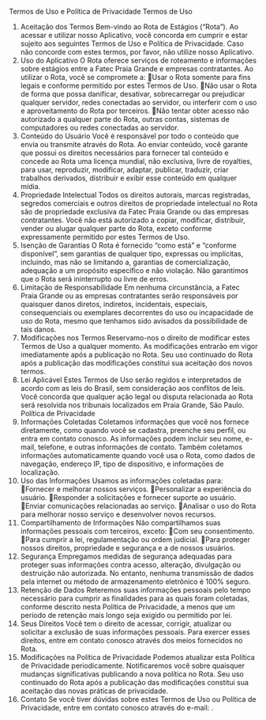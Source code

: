 Termos de Uso e Política de Privacidade
Termos de Uso
1. Aceitação dos Termos
Bem-vindo ao Rota de Estágios (“Rota”). Ao acessar e utilizar nosso Aplicativo, você concorda em cumprir e estar sujeito aos seguintes Termos de Uso e Política de Privacidade. Caso não concorde com estes termos, por favor, não utilize nosso Aplicativo.
2. Uso do Aplicativo
O Rota oferece serviços de roteamento e informações sobre estágios entre a Fatec Praia Grande e empresas contratantes. Ao utilizar o Rota, você se compromete a:
Usar o Rota somente para fins legais e conforme permitido por estes Termos de Uso.
Não usar o Rota de forma que possa danificar, desativar, sobrecarregar ou prejudicar qualquer servidor, redes conectadas ao servidor, ou interferir com o uso e aproveitamento do Rota por terceiros.
Não tentar obter acesso não autorizado a qualquer parte do Rota, outras contas, sistemas de computadores ou redes conectadas ao servidor.
3. Conteúdo do Usuário
Você é responsável por todo o conteúdo que envia ou transmite através do Rota. Ao enviar conteúdo, você garante que possui os direitos necessários para fornecer tal conteúdo e concede ao Rota uma licença mundial, não exclusiva, livre de royalties, para usar, reproduzir, modificar, adaptar, publicar, traduzir, criar trabalhos derivados, distribuir e exibir esse conteúdo em qualquer mídia.
4. Propriedade Intelectual
Todos os direitos autorais, marcas registradas, segredos comerciais e outros direitos de propriedade intelectual no Rota são de propriedade exclusiva da Fatec Praia Grande ou das empresas contratantes. Você não está autorizado a copiar, modificar, distribuir, vender ou alugar qualquer parte do Rota, exceto conforme expressamente permitido por estes Termos de Uso.
5. Isenção de Garantias
O Rota é fornecido “como está” e “conforme disponível”, sem garantias de qualquer tipo, expressas ou implícitas, incluindo, mas não se limitando a, garantias de comercialização, adequação a um propósito específico e não violação. Não garantimos que o Rota será ininterrupto ou livre de erros.
6. Limitação de Responsabilidade
Em nenhuma circunstância, a Fatec Praia Grande ou as empresas contratantes serão responsáveis por quaisquer danos diretos, indiretos, incidentais, especiais, consequenciais ou exemplares decorrentes do uso ou incapacidade de uso do Rota, mesmo que tenhamos sido avisados da possibilidade de tais danos.
7. Modificações nos Termos
Reservamo-nos o direito de modificar estes Termos de Uso a qualquer momento. As modificações entrarão em vigor imediatamente após a publicação no Rota. Seu uso continuado do Rota após a publicação das modificações constitui sua aceitação dos novos termos.
8. Lei Aplicável
Estes Termos de Uso serão regidos e interpretados de acordo com as leis do Brasil, sem consideração aos conflitos de leis. Você concorda que qualquer ação legal ou disputa relacionada ao Rota será resolvida nos tribunais localizados em Praia Grande, São Paulo.
Política de Privacidade
1. Informações Coletadas
Coletamos informações que você nos fornece diretamente, como quando você se cadastra, preenche seu perfil, ou entra em contato conosco. As informações podem incluir seu nome, e-mail, telefone, e outras informações de contato.
Também coletamos informações automaticamente quando você usa o Rota, como dados de navegação, endereço IP, tipo de dispositivo, e informações de localização.
2. Uso das Informações
Usamos as informações coletadas para:
Fornecer e melhorar nossos serviços.
Personalizar a experiência do usuário.
Responder a solicitações e fornecer suporte ao usuário.
Enviar comunicações relacionadas ao serviço.
Analisar o uso do Rota para melhorar nosso serviço e desenvolver novos recursos.
3. Compartilhamento de Informações
Não compartilhamos suas informações pessoais com terceiros, exceto:
Com seu consentimento.
Para cumprir a lei, regulamentação ou ordem judicial.
Para proteger nossos direitos, propriedade e segurança e a de nossos usuários.
4. Segurança
Empregamos medidas de segurança adequadas para proteger suas informações contra acesso, alteração, divulgação ou destruição não autorizada. No entanto, nenhuma transmissão de dados pela internet ou método de armazenamento eletrônico é 100% seguro.
5. Retenção de Dados
Reteremos suas informações pessoais pelo tempo necessário para cumprir as finalidades para as quais foram coletadas, conforme descrito nesta Política de Privacidade, a menos que um período de retenção mais longo seja exigido ou permitido por lei.
6. Seus Direitos
Você tem o direito de acessar, corrigir, atualizar ou solicitar a exclusão de suas informações pessoais. Para exercer esses direitos, entre em contato conosco através dos meios fornecidos no Rota.
7. Modificações na Política de Privacidade
Podemos atualizar esta Política de Privacidade periodicamente. Notificaremos você sobre quaisquer mudanças significativas publicando a nova política no Rota. Seu uso continuado do Rota após a publicação das modificações constitui sua aceitação das novas práticas de privacidade.
8. Contato
Se você tiver dúvidas sobre estes Termos de Uso ou Política de Privacidade, entre em contato conosco através do e-mail: .

